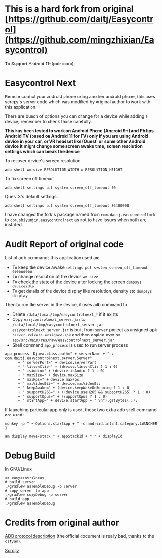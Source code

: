 # This is a hard fork from original [https://github.com/daitj/Easycontrol](https://github.com/mingzhixian/Easycontrol) 

To Support Android 11+(pair code)

# Easycontrol Next
Remote control your android phone using another android phone, this uses scrcpy's server code which was modified by original author to work with this application. 

There are bunch of options you can change for a device while adding a device, remember to check those carefully.


**This has been tested to work on Android Phone (Android 9+) and Philips Android TV (based on Android 11 for TV) only if you are using Android device in your car, or VR headset like (Quest) or some other Android device it might change some screen awake time, screen resolution settings which can break the device**

To recover device's screen resolution
```
adb shell wm size RESOLUTION_WIDTH x RESOLUTION_HEIGHT
```

To fix screen off timeout
```
adb shell settings put system screen_off_timeout 60
```

Quest 3's default settings:
```
adb shell settings put system screen_off_timeout 86400000
```

I have changed the fork's package named from `com.daitj.easycontrolfork` to `com.shiyunjin.easycontrolnext` as not to have issues when both are installed. 

# Audit Report of original code

List of adb commands this application used are 

- To keep the device awake `settings put system screen_off_timeout 600000000`
- To change resolution of the device `wm size` 
- To check the state of the device after locking the screen `dumpsys deviceidle`
- To get details of the device display like resolution, density etc `dumpsys display`

Then to run the server in the device, it uses adb command to
- Delete `/data/local/tmp/easycontrolnext_*` if it exists
- Copy `easycontrolnext_server.jar` to `/data/local/tmp/easycontrolnext_server.jar`
  `easycontrolnext_server.jar` is built from `server` project as unsigned apk `server-release-unsigned.apk` and then copied over as `app/src/main/res/raw/easycontrolnext_server.jar`
- Shell command `app_process` is used to run server process
```
app_process -Djava.class.path=" + serverName + " / com.daitj.easycontrolnext.server.Server"
      + " serverPort=" + device.serverPort
      + " listenClip=" + (device.listenClip ? 1 : 0)
      + " isAudio=" + (device.isAudio ? 1 : 0)
      + " maxSize=" + device.maxSize
      + " maxFps=" + device.maxFps
      + " maxVideoBit=" + device.maxVideoBit
      + " keepAwake=" + (device.keepWakeOnRunning ? 1 : 0)
      + " supportH265=" + ((device.useH265 && supportH265) ? 1 : 0)
      + " supportOpus=" + (supportOpus ? 1 : 0)
      + " startApp=" + device.startApp + " \n").getBytes()));
```

If launching particular app only is used, these two extra adb shell command are used:
```
monkey -p " + Options.startApp + " -c android.intent.category.LAUNCHER 1
```

```
am display move-stack " + appStackId + " " + displayId
```

# Debug Build
In GNU/Linux
```
cd easycontrolnext
# build server
./gradlew assembleDebug -p server
# copy server to app
./gradlew copyDebug -p server
# build app
./gradlew assembleDebug
```
# Credits from original author
[ADB protocol description](https://github.com/cstyan/adbDocumentation) (the official document is really bad, thanks to the cstyan). 

[Scrcpy](https://github.com/Genymobile/scrcpy)
